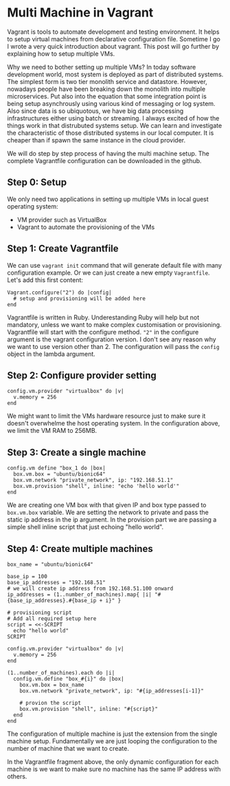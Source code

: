 # Multi Machine in Vagrant

Vagrant is tools to automate development and testing environment. It helps to setup virtual machines from declarative configuration file. Sometime I go I wrote a very quick introduction about vagrant. This post will go further by explaining how to setup multiple VMs.

Why we need to bother setting up multiple VMs? In today software development world, most system is deployed as part of distributed systems. The simplest form is two tier monolith service and datastore. However, nowadays people have been breaking down the monolith into multiple microservices. Put also into the equation that some integration point is being setup asynchrously using various kind of messaging or log system. Also since data is so ubiquotous, we have big data processing infrastructures either using batch or streaming. I always excited of how the things work in that distrubuted systems setup. We can learn and investigate the characteristic of those distributed systems in our local computer. It is cheaper than if spawn the same instance in the cloud provider.

We will do step by step process of having the multi machine setup. The complete Vagrantfile configuration can be downloaded in the github.

## Step 0: Setup

We only need two applications in setting up multiple VMs in local guest operating system:
* VM provider such as VirtualBox
* Vagrant to automate the provisioning of the VMs

## Step 1: Create Vagrantfile

We can use `vagrant init` command that will generate default file with many configuration example. Or we can just create a new empty `Vagrantfile`. Let's add this first content:

```
Vagrant.configure("2") do |config|
  # setup and provisioning will be added here
end
```

Vagrantfile is written in Ruby. Underestanding Ruby will help but not mandatory, unless we want to make complex customisation or provisioning. Vagrantfile will start with the configure method. `"2"` in the configure argument is the vagrant configuration version. I don't see any reason why we want to use version other than 2. The configuration will pass the `config` object in the lambda argument.

## Step 2: Configure provider setting

```
config.vm.provider "virtualbox" do |v|
  v.memory = 256
end
```

We might want to limit the VMs hardware resource just to make sure it doesn't overwhelme the host operating system. In the configuration above, we limit the VM RAM to 256MB.

## Step 3: Create a single machine
```
config.vm define "box_1 do |box|
  box.vm.box = "ubuntu/bionic64"
  box.vm.network "private_network", ip: "192.168.51.1"
  box.vm.provision "shell", inline: "echo 'hello world'"
end
```

We are creating one VM box with that given IP and box type passed to `box.vm.box` variable. We are setting the network to private and pass the static ip address in the ip argument. In the provision part we are passing a simple shell inline script that just echoing "hello world".

## Step 4: Create multiple machines

```
box_name = "ubuntu/bionic64"

base_ip = 100
base_ip_addresses = "192.168.51"
# we will create ip address from 192.168.51.100 onward
ip_addresses = (1..number_of_machines).map{ |i| "#{base_ip_addresses}.#{base_ip + i}" }

# provisioning script
# Add all required setup here
script = <<-SCRIPT
  echo "hello world"
SCRIPT

config.vm.provider "virtualbox" do |v|
  v.memory = 256
end

(1..number_of_machines).each do |i|
  config.vm.define "box_#{i}" do |box|
    box.vm.box = box_name
    box.vm.network "private_network", ip: "#{ip_addresses[i-1]}"

    # provion the script
    box.vm.provision "shell", inline: "#{script}"
  end
end

```

The configuration of multiple machine is just the extension from the single machine setup. Fundamentally we are just looping the configuration to the number of machine that we want to create. 

In the Vagrantfile fragment above, the only dynamic configuration for each machine is we want to make sure no machine has the same IP address with others. 